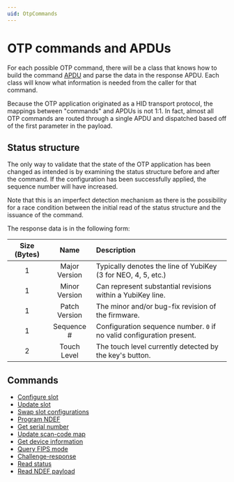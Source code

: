```yaml
---
uid: OtpCommands
---
```



<!-- Copyright 2021 Yubico AB

Licensed under the Apache License, Version 2.0 (the "License");
you may not use this file except in compliance with the License.
You may obtain a copy of the License at

    http://www.apache.org/licenses/LICENSE-2.0

Unless required by applicable law or agreed to in writing, software
distributed under the License is distributed on an "AS IS" BASIS,
WITHOUT WARRANTIES OR CONDITIONS OF ANY KIND, either express or implied.
See the License for the specific language governing permissions and
limitations under the License. -->

# OTP commands and APDUs

For each possible OTP command, there will be a class that knows how to build the command
[APDU](xref:UsersManualApdu) and parse the data in the response APDU. Each class will know what information
is needed from the caller for that command.

Because the OTP application originated as a HID transport protocol, the mappings between
"commands" and APDUs is not 1:1. In fact, almost all OTP commands are routed through a single
APDU and dispatched based off of the first parameter in the payload.

## Status structure

The only way to validate that the state of the OTP application has been changed as intended is by examining
the status structure before and after the command. If the configuration has been successfully applied, the
sequence number will have increased.

Note that this is an imperfect detection mechanism as there is the possibility for a race condition between
the initial read of the status structure and the issuance of the command.

The response data is in the following form:

| Size (Bytes) |     Name      | Description                                                           |
| :----------: | :-----------: | :-------------------------------------------------------------------- |
|      1       | Major Version | Typically denotes the line of YubiKey (3 for NEO, 4, 5, etc.)         |
|      1       | Minor Version | Can represent substantial revisions within a YubiKey line.            |
|      1       | Patch Version | The minor and/or bug-fix revision of the firmware.                    |
|      1       |  Sequence #   | Configuration sequence number. `0` if no valid configuration present. |
|      2       |  Touch Level  | The touch level currently detected by the key's button.               |

## Commands

- [Configure slot](xref:OtpCommandConfigureSlot)
- [Update slot](xref:OtpCommandUpdateSlot)
- [Swap slot configurations](xref:OtpCommandSwapSlot)
- [Program NDEF](xref:OtpCommandProgramNdef)
- [Get serial number](xref:OtpCommandGetSerial)
- [Update scan-code map](xref:OtpCommandUpdateScanCodeMap)
- [Get device information](xref:OtpCommandGetDeviceInfo)
- [Query FIPS mode](xref:OtpCommandQueryFipsMode)
- [Challenge-response](xref:OtpCommandChallengeResponse)
- [Read status](xref:OtpCommandReadStatus)
- [Read NDEF payload](xref:OtpCommandReadNdef)

